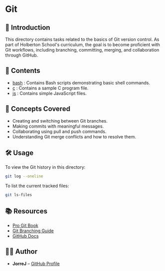 # Git

## 📘 Introduction

This directory contains tasks related to the basics of Git version control. As part of Holberton School's curriculum, the goal is to become proficient with Git workflows, including branching, committing, merging, and collaboration through GitHub.

## 📁 Contents

- [bash](https://github.com/JorreJ/holbertonschool-zero_day/tree/update_script/git/bash) : Contains Bash scripts demonstrating basic shell commands.
- [c](https://github.com/JorreJ/holbertonschool-zero_day/tree/update_script/git/c) : Contains a sample C program file.
- [js](https://github.com/JorreJ/holbertonschool-zero_day/tree/update_script/git/js) : Contains simple JavaScript files.

## 🧠 Concepts Covered

- Creating and switching between Git branches.
- Making commits with meaningful messages.
- Collaborating using pull and push commands.
- Understanding Git merge conflicts and how to resolve them.

## 🛠️ Usage

To view the Git history in this directory:

```bash
git log --oneline
```

To list the current tracked files:

```bash
git ls-files
```

## 📚 Resources

- [Pro Git Book](https://git-scm.com/book/en/v2)
- [Git Branching Guide](https://learngitbranching.js.org/)
- [GitHub Docs](https://docs.github.com/en/get-started)

## 🧑‍🎓 Author

- **JorreJ** – [GitHub Profile](https://github.com/JorreJ)
